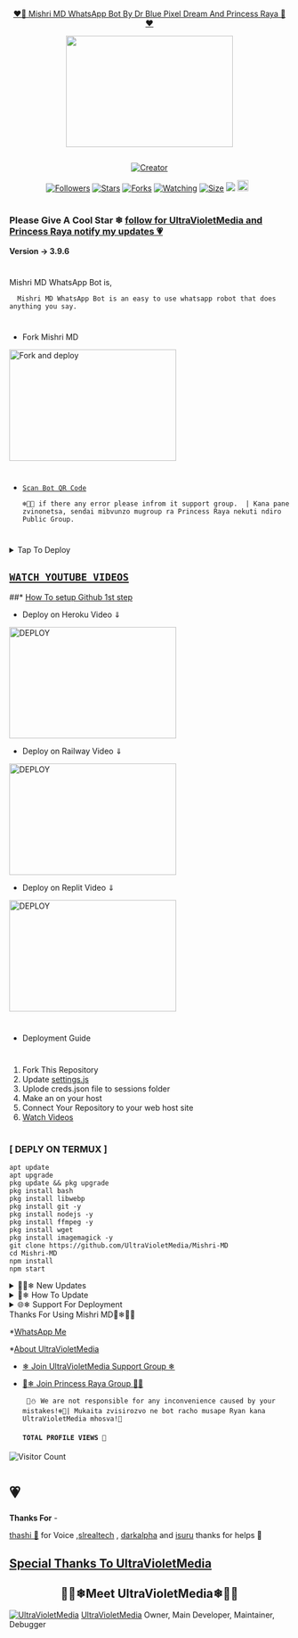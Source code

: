 
<p align="center"> 
<u>♥️🌹 Mishri MD WhatsApp Bot By Dr Blue Pixel Dream And Princess Raya 🌹♥️</u>
</p>
<p align="center">
<img src="https://graph.org/file/0c6326f9827c9ec6eea99.jpg" width="300" height="200"/>
</p>
<p align="center">
  <a href="#"><img src="http://readme-typing-svg.herokuapp.com?color=d1fa02&center=true&vCenter=true&multiline=false&lines=Mishri+MD+WhatsApp+Bot+By+Ryan" alt="">
</p>
<p align="center">
<a href="#"><img title="Creator" src="https://img.shields.io/badge/Creator-Dr Blue Pixel Dream & Princess Raya-blue.svg?style=for-the-badge&logo=github"></a>
</p>
<p align="center">
<a href="https://github.com/UltraVioletMedia?tab=followers"><img title="Followers" src="https://img.shields.io/github/followers/AlipBot?color=green&style=flat-square"></a>
<a href="https://github.com/UltraVioletMedia/Mishri-MD/stargazers/"><img title="Stars" src="https://img.shields.io/github/stars/UltraVioletMedia/Mishri-MD-V2?color=white&style=flat-square"></a>
<a href="https://github.com/UltraVioletMedia/Mishri-MD-V2/network/members"><img title="Forks" src="https://img.shields.io/github/forks/UltraVioletMedia/Mishri-MD?color=yellow&style=flat-square"></a>
<a href="https://github.com/UltraVioletMedia/Mishri-MD/watchers"><img title="Watching" src="https://img.shields.io/github/watchers/UltraVioletMedia/Mishri-MD?label=Watchers&color=red&style=flat-square"></a>
<a href="https://github.com/UltraVioletMedia/Mishri-MD/"><img title="Size" src="https://img.shields.io/github/repo-size/AlipBot/Api-Alpis?style=flat-square&color=darkred"></a>
<a href="https://hits.seeyoufarm.com"><img src="https://hits.seeyoufarm.com/api/count/incr/badge.svg?url=https://github.com/UltraVioletMedia/Mishri-MD/%2Fhit-counter&count_bg=%2379C83D&title_bg=%23555555&icon=probot.svg&icon_color=%2304FF00&title=hits&edge_flat=false"/></a>
<a href="https://github.com/UltraVioletMedia/Mishri-MD/graphs/commit-activity"><img height="20" src="https://img.shields.io/badge/Maintained-No-red.svg"></a>&nbsp;&nbsp;
</p>

# 

### Please Give A Cool Star ❄ [follow for UltraVioletMedia and Princess Raya notify my updates 💗](https://github.com/UltraVioletMedia)
<b>Version -> 3.9.6</b>
# 
Mishri MD WhatsApp Bot is,

      Mishri MD WhatsApp Bot is an easy to use whatsapp robot that does anything you say.

# 
* Fork Mishri MD

<p align="left">
<a href="https://github.com/UltraVioletMedia/Mishri-MD/fork"><img align="center" src="https://graph.org/file/ec34130a0bcebcac02e66.jpg" alt="Fork and deploy" height="200" width="300" /></a>

# 

* [`Scan Bot QR Code`](https://replit.com/@MRNima/QUEEN-ELISA-MULTIAUTH-QR-SCANER)

      ❄🎉🌹 if there any error please infrom it support group.  | Kana pane zvinonetsa, sendai mibvunzo mugroup ra Princess Raya nekuti ndiro Public Group.
# 

<details>
<summary>Tap To Deploy</summary>


[`Deploy on Railway`](https://railway.app?referralCode=jDDNQq)

[`Deploy on Koyeb`](https://app.koyeb.com/)

[`Deploy on Mogenius`](https://studio.mogenius.com/)

[`Deploy on heroku`](https://heroku.com/deploy?template=https://github.com/UltraVioletMedia/Mishri-MD)

[`Deploy on Replit`](https://replit.com/github/UltraVioletMedia/Mishri-MD)

[`Deploy on Uffizzi`](https://www.uffizzi.com/)
</details>

## [`WATCH YOUTUBE VIDEOS`](https://youtube.com/@PrincessRaya-pl2yi?si=O9QhyGpDFhE2sCbr)
 
  ##* [How To setup Github 1st step](https://youtu.be/DEpSpJRg4CA)
  
 * Deploy on Heroku Video ⇓
 <p align="left">
<a href="https://youtu.be/IIl6etHMyoA"><img align="center" src="https://graph.org/file/7f43f925d8fd85f37ff73.jpg" alt="DEPLOY" height="200" width="300" /></a>
   
* Deploy on Railway Video ⇓
 <p align="left">
<a href="https://youtu.be/j91TKKIXaMg"><img align="center" src="https://graph.org/file/5c888f7f4de9bf6aae793.jpg" alt="DEPLOY" height="200" width="300" /></a>
   
* Deploy on Replit Video ⇓
 <p align="left">
<a href="[https://youtube.com/mrnimaofc](https://youtu.be/j91TKKIXaMg)"><img align="center" src="https://graph.org/file/ea3c450e9754285a2a505.jpg" alt="DEPLOY" height="200" width="300" /></a>
   
   
   
# 
#
+ Deployment Guide
# 
1. Fork This Repository 
2. Update [settings.js]()
3. Uplode creds.json file to sessions folder
4. Make an on your host
5. Connect Your Repository to your web host site
6. [Watch Videos](http://youtube.com/)
# 
# 
### [ DEPLY ON TERMUX ]
 ```   
apt update
apt upgrade
pkg update && pkg upgrade
pkg install bash
pkg install libwebp
pkg install git -y
pkg install nodejs -y 
pkg install ffmpeg -y 
pkg install wget
pkg install imagemagick -y
git clone https://github.com/UltraVioletMedia/Mishri-MD
cd Mishri-MD
npm install
npm start
```
<details>
<summary>🌹🎉❄ New Updates</summary>

• Fix Youtube video and song not download error. 


<p>
</details>
<details>
<summary>🎉❄ How To Update </summary>
<p>
</details>
<details>
<summary>🌐❄ Support For Deployment </summary>
<p>
</details>
Thanks For Using Mishri MD🎉❄💃💖

*[WhatsApp Me](https://wa.me/263780177755)

*[About UltraVioletMedia](https://ultraviolet-media.blogspot.com/2023/04/ultravioletmedia-key-for-universal.html?m=1)

* [❄ Join UltraVioletMedia Support Group ❄](https://chat.whatsapp.com/IZ5WiSOxyiBG6esKJHUwyS)

* [🌹❄ Join Princess Raya Group 🌹🎉](https://chat.whatsapp.com/I2tEA3GRu4M5gdsxeFf3vY)

     
       💖⛄ We are not responsible for any inconvenience caused by your mistakes!❄🌹| Mukaita zvisirozvo ne bot racho musape Ryan kana UltraVioletMedia mhosva!🎉

  
  #### ```TOTAL PROFILE VIEWS 🎉```
![Visitor Count](https://profile-counter.glitch.me/UltraVioletMedia/count.svg)

<h1>💗</h1> 
<b>Thanks For</b> -

 [thashi 💖]() for Voice ,[slrealtech](https://youtube.com/slrealtech) , [darkalpha](http://github.com/darkalphaxteam) and [isuru]() thanks for helps 💖

 
## [ Special Thanks To UltraVioletMedia ](https://github.com/UltraVioletMedia)

<h2 align="center">🌹🎉❄Meet UltraVioletMedia❄🌹🎉
</h2>

[![UltraVioletMedia](https://github.com/UltraVioletMedia.png)](https://github.com/UltraVioletMedia)
[UltraVioletMedia](https://github.com/UltraVioletMedia) 
Owner, Main Developer, Maintainer, Debugger  

